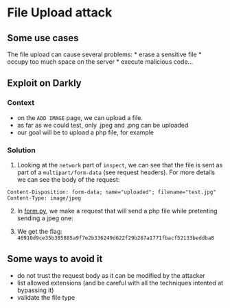 # File Upload attack

## Some use cases

The file upload can cause several problems:
	* erase a sensitive file
	* occupy too much space on the server
	* execute malicious code...

## Exploit on Darkly

### Context

* on the `ADD IMAGE` page, we can upload a file.
* as far as we could test, only .jpeg and .png can be uploaded
* our goal will be to upload a php file, for example

### Solution

1. Looking at the `network` part of `inspect`, we can see that the file is sent as part of a `multipart/form-data` (see request headers). For more details we can see the body of the request:
```
Content-Disposition: form-data; name="uploaded"; filename="test.jpg"
Content-Type: image/jpeg
```
2. In [form.py](./form.py), we make a request that will send a php file while pretenting sending a jpeg one:

3. We get the flag: `46910d9ce35b385885a9f7e2b336249d622f29b267a1771fbacf52133beddba8`

## Some ways to avoid it

* do not trust the request body as it can be modified by the attacker
* list allowed extensions (and be careful with all the techniques intented at bypassing it)
* validate the file type

